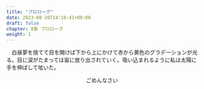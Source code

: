 ```yaml
---
title: "プロローグ"
date: 2023-08-28T14:18:41+09:00
draft: false
chapter: 0章 プロローグ
weight: 1
---
```



　白昼夢を捨てて目を開けば下から上にかけて赤から黄色のグラデーションが光る。目に涙がたまっては宙に放り出されていく。吸い込まれるように私は太陽に手を伸ばして呟いた。

<p align="center">ごめんなさい</p>

